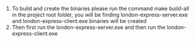 1.  To build and create the binaries please run the command make build-all in the project root folder, you will be finding london-express-server.exe and london-express-client.exe binaries will be created
2.  Then first run the london-express-server.exe and then run the london-express-client.exe